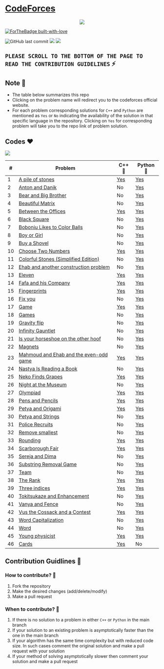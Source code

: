 # [CodeForces](https://codeforces.com/) 

<p align="center">
  <img src="https://assets.codeforces.com/users/kguseva/comments/cf.png">
</p>

[![ForTheBadge built-with-love](http://ForTheBadge.com/images/badges/built-with-love.svg)](https://github.com/NvsYashwanth)

![GitHub last commit](https://img.shields.io/github/last-commit/NvsYashwanth/CodeForces)        ![](https://badgen.net/badge/Code/Python/blue?icon=https://simpleicons.org/icons/python.svg&labelColor=cyan&label)        ![](https://badgen.net/badge/Code/C++/blue?icon=https://simpleicons.org/icons/cplusplus.svg&labelColor=cyan&label)

## `PLEASE SCROLL TO THE BOTTOM OF THE PAGE TO READ THE CONTRIBUTION GUIDELINES` :zap:

## Note :pushpin:
* The table below summarizes this repo
* Clicking on the problem name will redirect you to the codeforces official website.
* For each problem corresponding solutions for `C++` and `Python` are mentioned as `Yes` or `No` indicating the availability of the solution in that specific language in the repository. Clicking on `Yes` for corresponding problem will take you to the repo link of problem solution.

## Codes :heart:
![](https://badgen.net/badge/TotalSums/46/blue?icon)

| #  | Problem                                                           | C++ :muscle:                                                                     | Python :snake:                                                                     |
|----|-------------------------------------------------------------------|----------------------------------------------------------------------------------|------------------------------------------------------------------------------------|
| 1  | [A pile of stones](https://codeforces.com/)                       | [Yes](./CodeForces%20cpp/A%20pile%20of%20stones.cpp)                             | [Yes](./CodeForces%20python/A%20pile%20of%20stones.py)                             |
| 2  | [Anton and Danik](https://codeforces.com/)                        | No                                                                               | [Yes](./CodeForces%20python/Anton%20and%20Danik.py)                                |
| 3  | [Bear and Big Brother](https://codeforces.com/)                   | No                                                                               | [Yes](./CodeForces%20python/Bear%20and%20Big%20Brother.py)                         |
| 4  | [Beautiful Matrix](https://codeforces.com/)                       | No                                                                               | [Yes](./CodeForces%20python/Beautiful%20Matrix.py)                                 |
| 5  | [Between the Offices](https://codeforces.com/)                    | [Yes](./CodeForces%20cpp/Between%20the%20Offices.cpp)                            | [Yes](./CodeForces%20python/Between%20the%20Offices.py)                            |
| 6  | [Black Square](https://codeforces.com/)                           | No                                                                               | [Yes](./CodeForces%20python/Black%20Square.py)                                     |
| 7  | [Boboniu Likes to Color Balls](https://codeforces.com/)           | No                                                                               | [Yes](./CodeForces%20python/Boboniu%20Likes%20to%20Color%20Balls.py)               |
| 8  | [Boy or Girl](https://codeforces.com/)                            | No                                                                               | [Yes](./CodeForces%20python/Boy%20or%20Girl.py)                                    |
| 9  | [Buy a Shovel](https://codeforces.com/)                           | No                                                                               | [Yes](./CodeForces%20python/Buy%20a%20Shovel.py)                                   |
| 10 | [Choose Two Numbers](https://codeforces.com/)                     | [Yes](./CodeForces%20cpp/Choose%20Two%20Numbers.cpp)                             | [Yes](./CodeForces%20python/Choose%20Two%20Numbers.py)                             |
| 11 | [Colorful Stones (Simplified Edition)](https://codeforces.com/)   | No                                                                               | [Yes](./CodeForces%20python/Colorful%20Stones%20(Simplified%20Edition).py)         |
| 12 | [Ehab and another construction problem](https://codeforces.com/)  | No                                                                               | [Yes](./CodeForces%20python/Ehab%20and%20another%20construction%20problem.py)      |
| 13 | [Eleven](https://codeforces.com/)                                 | [Yes](./CodeForces%20cpp/Eleven.cpp)                                             | [Yes](./CodeForces%20python/Eleven.py)                                             |
| 14 | [Fafa and his Company](https://codeforces.com/)                   | [Yes](./CodeForces%20cpp/Fafa%20and%20his%20Company.cpp)                         | [Yes](./CodeForces%20python/Fafa%20and%20his%20Company.py)                         |
| 15 | [Fingerprints](https://codeforces.com/)                           | [Yes](./CodeForces%20cpp/Fingerprints.cpp)                                       | [Yes](./CodeForces%20python/Fingerprints.py)                                       |
| 16 | [Fix you](https://codeforces.com/)                                | No                                                                               | [Yes](./CodeForces%20python/Fix%20you.py)                                          |
| 17 | [Game](https://codeforces.com/)                                   | [Yes](./CodeForces%20cpp/Game.cpp)                                               | [Yes](./CodeForces%20python/Game.py)                                               |
| 18 | [Games](https://codeforces.com/)                                  | No                                                                               | [Yes](./CodeForces%20python/Games.py)                                              |
| 19 | [Gravity flip](https://codeforces.com/)                           | No                                                                               | [Yes](./CodeForces%20python/Gravity%20flip.py)                                     |
| 20 | [Infinity Gauntlet](https://codeforces.com/)                      | No                                                                               | [Yes](./CodeForces%20python/Infinity%20Gauntlet.py)                                |
| 21 | [Is your horseshoe on the other hoof](https://codeforces.com/)    | No                                                                               | [Yes](./CodeForces%20python/Is%20your%20horseshoe%20on%20the%20other%20hoof.py)    |
| 22 | [Magnets](https://codeforces.com/)                                | No                                                                               | [Yes](./CodeForces%20python/Magnets.py)                                            |
| 23 | [Mahmoud and Ehab and the even-odd game](https://codeforces.com/) | [Yes](./CodeForces%20cpp/Mahmoud%20and%20Ehab%20and%20the%20even-odd%20game.cpp) | [Yes](./CodeForces%20python/Mahmoud%20and%20Ehab%20and%20the%20even-odd%20game.py) |
| 24 | [Nastya Is Reading a Book](https://codeforces.com/)               | No                                                                               | [Yes](./CodeForces%20python/Nastya%20Is%20Reading%20a%20Book.py)                   |
| 25 | [Neko Finds Grapes](https://codeforces.com/)                      | [Yes](./CodeForces%20cpp/Neko%20Finds%20Grapes.cpp)                              | [Yes](./CodeForces%20python/Neko%20Finds%20Grapes.py)                              |
| 26 | [Night at the Museum](https://codeforces.com/)                    | No                                                                               | [Yes](./CodeForces%20python/Night%20at%20the%20Museum.py)                          |
| 27 | [Olympiad](https://codeforces.com/)                               | [Yes](./CodeForces%20cpp/Olympiad.cpp)                                           | [Yes](./CodeForces%20python/Olympiad.py)                                           |
| 28 | [Pens and Pencils](https://codeforces.com/)                       | [Yes](./CodeForces%20cpp/Pens%20and%20Pencils.cpp)                               | [Yes](./CodeForces%20python/Pens%20and%20Pencils.py)                               |
| 29 | [Petya and Origami](https://codeforces.com/)                      | [Yes](./CodeForces%20cpp/Petya%20and%20Origami.cpp)                              | [Yes](./CodeForces%20python/Petya%20and%20Origami.py)                              |
| 30 | [Petya and Strings](https://codeforces.com/)                      | No                                                                               | [Yes](./CodeForces%20python/Petya%20and%20Strings.py)                              |
| 31 | [Police Recruits](https://codeforces.com/)                        | No                                                                               | [Yes](./CodeForces%20python/Police%20Recruits.py)                                  |
| 32 | [Remove smallest](https://codeforces.com/)                        | No                                                                               | [Yes](./CodeForces%20python/Remove%20smallest.py)                                  |
| 33 | [Rounding](https://codeforces.com/)                               | [Yes](./CodeForces%20cpp/Rounding.cpp)                                           | [Yes](./CodeForces%20python/Rounding.py)                                           |
| 34 | [Scarborough Fair](https://codeforces.com/)                       | [Yes](./CodeForces%20cpp/Scarborough%20Fair.cpp)                                 | [Yes](./CodeForces%20python/Scarborough%20Fair.py)                                 |
| 35 | [Sereja and Dima](https://codeforces.com/)                        | No                                                                               | [Yes](./CodeForces%20python/Sereja%20and%20Dima.py)                                |
| 36 | [Substring Removal Game](https://codeforces.com/)                 | No                                                                               | [Yes](./CodeForces%20python/Substring%20Removal%20Game.py)                         |
| 37 | [Team](https://codeforces.com/)                                   | No                                                                               | [Yes](./CodeForces%20python/Team.py)                                               |
| 38 | [The Rank](https://codeforces.com/)                               | [Yes](./CodeForces%20cpp/The%20Rank.cpp)                                         | [Yes](./CodeForces%20python/The%20Rank.py)                                         |
| 39 | [Three indices](https://codeforces.com/)                          | [Yes](./CodeForces%20cpp/Three%20indices.cpp)                                    | [Yes](./CodeForces%20python/Three%20indices.py)                                    |
| 40 | [Tokitsukaze and Enhancement](https://codeforces.com/)            | No                                                                               | [Yes](./CodeForces%20python/Tokitsukaze%20and%20Enhancement.py)                    |
| 41 | [Vanya and Fence](https://codeforces.com/)                        | No                                                                               | [Yes](./CodeForces%20python/Vanya%20and%20Fence.py)                                |
| 42 | [Vus the Cossack and a Contest](https://codeforces.com/)          | [Yes](./CodeForces%20cpp/Vus%20the%20Cossack%20and%20a%20Contest.cpp)            | [Yes](./CodeForces%20python/Vus%20the%20Cossack%20and%20a%20Contest.py)            |
| 43 | [Word Capitalization](https://codeforces.com/)                    | No                                                                               | [Yes](./CodeForces%20python/Word%20Capitalization.py)                              |
| 44 | [Word](https://codeforces.com/)                                   | No                                                                               | [Yes](./CodeForces%20python/Word.py)                                               |
| 45 | [Young physicist](https://codeforces.com/)                        | [Yes](./CodeForces%20cpp/Young%20physicist.cpp)                                  | [Yes](./CodeForces%20python/Young%20physicist.py)                                  |
| 46 | [Cards](https://codeforces.com/)                                  | [Yes](./CodeForces%20cpp/Cards.cpp)                                              | No                                                                                 |

## Contribution Guidlines :page_with_curl:
### How to contribute? :eyes:
1. Fork the repository
2. Make the desired changes (add/delete/modify)
3. Make a pull request

### When to contribute? :eyes:
1. If there is no solution to a problem in either `C++` or `Python` in the main branch
2. If your solution to an existing problem is asymptotically faster than the one in the main branch
3. If your algorithm has the same time complexity but with reduced code size. In such cases comment the original solution and make a pull request with your solution
4. If your method of solving asymptotically slower then comment your solution and make a pull request
